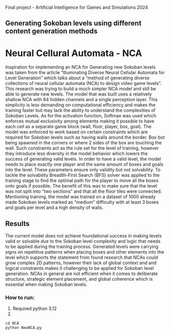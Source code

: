 Final project - Artificial Intelligence for Games and Simulations 2024

## Generating Sokoban levels using different content generation methods

# Neural Cellural Automata - NCA

Inspiration for implementing an NCA for Generating new Sokoban levels was taken from the article “Illuminating Diverse Neural Cellular Automata for Level Generation” which talks about a “method of generating diverse collections of neural cellular automata (NCA) to design video game levels”. This research was trying to build a much simpler NCA model and still be able to generate new levels. 
The model that was built uses a relatively shallow NCA with 64 hidden channels and a single perception layer. This simplicity is less demanding on computational efficiency and makes the training faster but may lack the ability to understand the complexities of Sokoban Levels. As for the activation function, Softmax was used which enforces mutual exclusivity among elements making it possible to have each cell as a separate game block (wall, floor, player, box, goal). The model was enforced to work based on certain constraints which are required for Sokoban levels such as having walls around the border. Box bot being spawned in the corners or where 2 sides of the box are touching the wall. Such constraints act as the rule set for the level of training, however they introduce less diversity in the model behavior which lowers the success of generating valid levels. 
In order to have a valid level, the model needs to place exactly one player and the same amount of boxes and goals into the level. These parameters ensure only validity but not solvability. To tackle the solvability Breadth-First Search (BFS) solver was applied to the training stage to find the optimal path for the player to move all the boxes onto goals if possible. The benefit of this was to make sure that the level was not split into “two sections” and that all the floor tiles were connected. Mentioning training, the model was trained on a dataset of 1000 already made Sokoban levels marked as “medium” difficulty with at least 3 boxes and goals per level and a high density of walls. 


## Results
The current model does not achieve foundational success in making levels valid or solvable due to the Sokoban level complexity and logic that needs to be applied during the training process. Generated levels were carrying signs on repetitive patterns when placing boxes and other elements into the level which supports the statement from found research that NCAs could grow complex 2D patterns, however their lack of global context and and logical constraints makes it challenging to be applied for Sokoban level generation. NCAs in general are not efficient when it comes to deliberate structure, strategic element placement, and global coherence which is essential when making Sokoban levels.

### How to run: 
1. Required python 3.12
2. 
```
cd NCA
python NewNCA.py
```